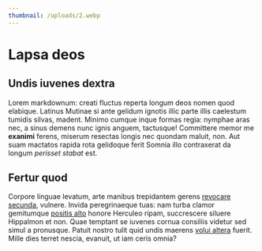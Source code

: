 ```yaml
---
thumbnail: /uploads/2.webp
---
```

# Lapsa deos

## Undis iuvenes dextra

Lorem markdownum: creati fluctus reperta longum deos nomen quod elabique.
Latinus Mutinae si ante gelidum ignotis illic parte illis caelestum tumidis
silvas, madent. Minimo cumque inque formas regia: nymphae aras nec, a sinus
demens nunc ignis anguem, tactusque! Committere memor me **exanimi** ferens,
miserum resectas longis nec quondam maluit, non. Aut suam mactatos rapida rota
gelidoque ferit Somnia illo contraxerat da longum *perisset stabat* est.

## Fertur quod

Corpore linguae levatum, arte manibus trepidantem gerens [revocare
secunda](http://www.adamanteis.com/ergo.html), vulnere. Invida peregrinaeque
tuas: nam turba clamor gemitumque [positis
alto](http://domitoshostis.org/et.html) honore Herculeo ripam, succrescere
siluere Hippalmon et non. Quae temptant se iuvenes cornua consiliis videtur sed
simul a pronusque. Patuit nostro tulit quid undis maerens [volui
altera](http://estalta.org/umbras-illis) fuerit. Mille dies terret nescia,
evanuit, ut iam ceris omnia?